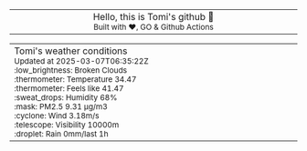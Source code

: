
<div align="center">
<table>
<tbody>
<td align="center">
<img width="2000" height="0"><br>
Hello, this is Tomi's github 👋<br>
<sup>Built with ❤️, GO & Github Actions</sup><br>
<img width="2000" height="0">
</td>
</tbody>
</table>
</div>
<table>
<tbody>
<td align="left">
<img width="2000" height="0"><br>
Tomi's weather conditions<br>
<sup>Updated at 2025-03-07T06:35:22Z</sup><br>
<sup>:low_brightness: Broken Clouds</sup><br>
<sup>:thermometer: Temperature 34.47 </sup><br>
<sup>:thermometer: Feels like 41.47</sup><br>
<sup>:sweat_drops: Humidity 68%</sup><br>
<sup>:mask: PM2.5 9.31 μg/m3</sup><br>
<sup>:cyclone: Wind 3.18m/s </sup><br>
<sup>:telescope: Visibility 10000m </sup><br>
<sup>:droplet: Rain 0mm/last 1h </sup><br>
<img width="2000" height="0">
</td>
<td align="left">
<img width="2000" height="0"><br>
<br>
<img width="2000" height="0">
</td>
</tbody>
</table>
</div>
    